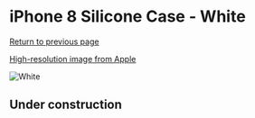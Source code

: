 # iPhone 8 Silicone Case - White

[Return to previous page](/iphone_7)

[High-resolution image from Apple](https://store.storeimages.cdn-apple.com/8756/as-images.apple.com/is/MQGL2?wid=4500&hei=4500&fmt=png)

<div style="width: 512px"><img src="/almost_uncompressed/MQGL2.webp" alt="White"></div>

## Under construction
